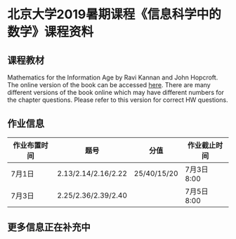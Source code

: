 # 北京大学2019暑期课程《信息科学中的数学》课程资料
## 课程教材
Mathematics for the Information Age by Ravi Kannan and John Hopcroft. The online version of the book can be accessed [here](http://www.cs.cornell.edu/jeh/book%20no%20so;utions%20March%202019.pdf). There are many different versions of the book online which may have different numbers for the chapter questions. Please refer to this version for correct HW questions.
## 作业信息

| 作业布置时间 | 题号 | 分值 | 作业截止时间|
| ------ | ------ | ------ | ------|
| 7月1日 | 2.13/2.14/2.16/2.22 | 25/40/15/20 | 7月3日 8:00|
| 7月3日 | 2.25/2.36/2.39/2.40 |  | 7月5日 8:00|
## 更多信息正在补充中
